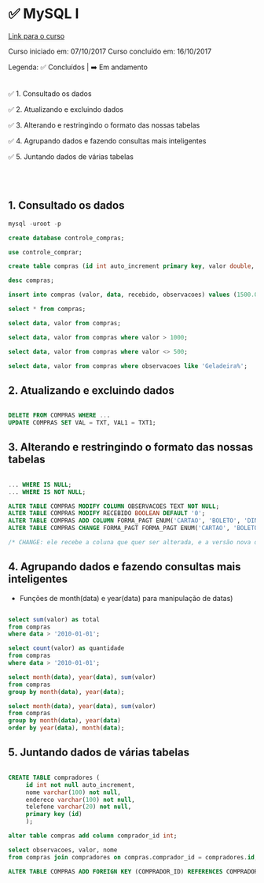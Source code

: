 # :white_check_mark: MySQL I

[Link para o curso](https://cursos.alura.com.br/course/introducao-a-banco-de-dados-e-sql)

Curso iniciado em: 07/10/2017
Curso concluído em: 16/10/2017

Legenda: :white_check_mark: Concluídos | :arrow_right: Em andamento <br/><br/>

:white_check_mark: 1. Consultado os dados

:white_check_mark: 2. Atualizando e excluindo dados

:white_check_mark: 3. Alterando e restringindo o formato das nossas tabelas

:white_check_mark: 4. Agrupando dados e fazendo consultas mais inteligentes

:white_check_mark: 5. Juntando dados de várias tabelas

</br></br>

## 1. Consultado os dados
```sql
mysql -uroot -p

create database controle_compras;

use controle_comprar;

create table compras (id int auto_increment primary key, valor double, data date, recebido boolean, observacoes varchar(255));

desc compras;

insert into compras (valor, data, recebido, observacoes) values (1500.0, '2017-10-07', 1, 'Geladeira nova porque a velha quebrou');

select * from compras;

select data, valor from compras;

select data, valor from compras where valor > 1000;

select data, valor from compras where valor <> 500;

select data, valor from compras where observacoes like 'Geladeira%';

```

## 2. Atualizando e excluindo dados
```SQL

DELETE FROM COMPRAS WHERE ...
UPDATE COMPRAS SET VAL = TXT, VAL1 = TXT1;

```
## 3. Alterando e restringindo o formato das nossas tabelas
```SQL

... WHERE IS NULL;
... WHERE IS NOT NULL;

ALTER TABLE COMPRAS MODIFY COLUMN OBSERVACOES TEXT NOT NULL;
ALTER TABLE COMPRAS MODIFY RECEBIDO BOOLEAN DEFAULT '0';
ALTER TABLE COMPRAS ADD COLUMN FORMA_PAGT ENUM('CARTAO', 'BOLETO', 'DINHEIRO');
ALTER TABLE COMPRAS CHANGE FORMA_PAGT FORMA_PAGT ENUM('CARTAO', 'BOLETO', 'DINHEIRO');

/* CHANGE: ele recebe a coluna que quer ser alterada, e a versão nova dessa coluna. */

```



## 4. Agrupando dados e fazendo consultas mais inteligentes
- Funções de month(data) e year(data) para manipulação de datas)

```sql

select sum(valor) as total 
from compras 
where data > '2010-01-01';

select count(valor) as quantidade 
from compras 
where data > '2010-01-01';

select month(data), year(data), sum(valor) 
from compras 
group by month(data), year(data);

select month(data), year(data), sum(valor) 
from compras 
group by month(data), year(data) 
order by year(data), month(data);

```

## 5. Juntando dados de várias tabelas

```sql

CREATE TABLE compradores (
     id int not null auto_increment,
     nome varchar(100) not null,
     endereco varchar(100) not null,
     telefone varchar(20) not null,
     primary key (id)
     );

alter table compras add column comprador_id int;

select observacoes, valor, nome 
from compras join compradores on compras.comprador_id = compradores.id;

ALTER TABLE COMPRAS ADD FOREIGN KEY (COMPRADOR_ID) REFERENCES COMPRADORES(ID);


```
